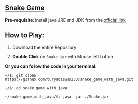 ## [Snake Game](https://github.com/turyabiswas233/snake_game_with_java)

**Pre-requisite:** install java JRE and JDK from the [official link](https://www.oracle.com/java/technologies/downloads/)

## How to Play:

1. Download the entire Repository

2. **Double Click** on `Snake.jar` with Mouse left button

**Or you can follow the code in your terminal:**

```
~/$: git clone https://github.com/turyabiswas233/snake_game_with_java.git
```

```
~/$: cd snake_game_with_java
```

```
~/snake_game_with_java/$: java -jar ./Snake.jar
```
